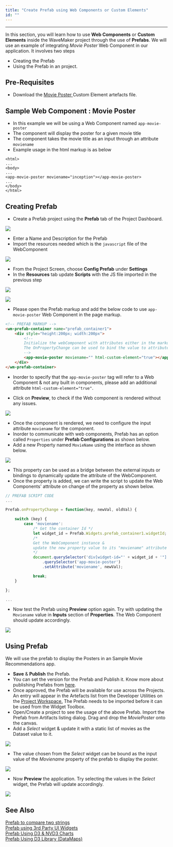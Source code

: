 ```yaml
---
title: "Create Prefab using Web Components or Custom Elements"
id: ""
---
```

---
In this section, you will learn how to use **Web Components** or **Custom Elements** inside the WaveMaker project through the use of **Prefabs**. We will use an example of integrating _Movie Poster_ Web Component in our application. It involves two steps 
* Creating the Prefab
* Using the Prefab in an project.

## Pre-Requisites
* Download the <a href="/learn/assets/webcomponents/custom-elements.js" download> Movie Poster </a>  Custom Element artefacts file.

## Sample Web Component :  Movie Poster 
* In this example we will be using a Web Component named `app-movie-poster` 
* The component will display the poster for a given movie title
* The component takes the movie title as an input through an attribute `moviename`
* Example usage in the html markup is as below
```
<html>
...
<body>
...
<app-movie-poster moviename="inception"></app-movie-poster>
...
</body>
</html>
```


## Creating Prefab
* Create a Prefab project using the **Prefab** tab of the Project Dashboard.

[![](/learn/assets/howto_prefab_wc_01.png)](/learn/assets/howto_prefab_wc_01.png)

* Enter a Name and Description for the Prefab
* Import the resources needed which is the `javascript` file of the WebComponent

[![](/learn/assets/howto_prefab_wc_02.png)](/learn/assets/howto_prefab_wc_02.png)

* From the Project Screen, choose **Config Prefab** under **Settings**
* In the **Resources** tab update **Scripts** with the JS file imported in the previous step

[![](/learn/assets/howto_prefab_wc_03.png)](/learn/assets/howto_prefab_wc_03.png)

[![](/learn/assets/howto_prefab_wc_04.png)](/learn/assets/howto_prefab_wc_04.png)


* Please open the Prefab markup and add the below code to use `app-movie-poster` Web Component  in the page markup. 

```html
<!-- PREFAB MARKUP -->
<wm-prefab-container name="prefab_container1">
    <div style="height:200px; width:200px">
        <!-- 
        Initialize the webComponent with attributes either in the markup & in the script, 
        The OnPropertyChange can be used to bind the value to attributes
        -->
        <app-movie-poster moviename="" html-custom-element="true"></app-movie-poster>
    </div>
</wm-prefab-container>
```

* Inorder to specify that the `app-movie-poster` tag will refer to a Web Component & not any built in components, please add an additional attribute `html-custom-element="true"`. 

* Click on **Preview**, to check if the Web component is rendered without any issues.

[![](/learn/assets/howto_prefab_wc_06.png)](/learn/assets/howto_prefab_wc_06)

* Once the component is rendered, we need to configure the input attribute `moviename` for the component. 
* Inorder to communicate with web components, Prefab has an option called `Properties` under **Prefab Configurations** as shown below.
* Add a new Property named `MovieName` using the interface as shown below.

[![](/learn/assets/howto_prefab_wc_05.png)](/learn/assets/howto_prefab_wc_05)

* This property can be used as a bridge between the external inputs or bindings to dynamically update the attribute of the WebComponent.
* Once the property is added, we can write the script to update the Web Components' attribute on change of the property as shown below.
```js
// PREFAB SCRIPT CODE
...

Prefab.onPropertyChange = function(key, newVal, oldVal) {

    switch (key) {
        case 'moviename':
            /* Get the container Id */
            let widget_id = Prefab.Widgets.prefab_container1.widgetId;
            /* 
            Get the WebComponent instance & 
            update the new property value to its "moviename" attribute
            */
            document.querySelector('div[widget-id="' + widget_id + '"]')
                .querySelector('app-movie-poster')
                .setAttribute('moviename', newVal);

            break;
    }

};

...

```
* Now test the Prefab using **Preview** option again. Try with updating the `Moviename` value in **Inputs** section of **Properties**. The Web Component should update accordingly.

[![](/learn/assets/howto_prefab_wc_07.png)](/learn/assets/howto_prefab_wc_07)

## Using Prefab

We will use the prefab to display the Posters in an Sample Movie Recommendations app.
* **Save** & **Publish** the Prefab.
* You can set the version for the Prefab and Publish it. Know more about publishing Prefabs from [here](/learn/app-development/custom-widgets/custom-widgets/#publishing-prefabs).
* Once approved, the Prefab will be available for use across the Projects. An entry will appear in the Artefacts list from the Developer Utilities on the [Project Workspace.](/learn/app-development/wavemaker-overview/product-walkthrough/#project-workspace) The Prefab needs to be imported before it can be used from the Widget Toolbox.
* Open/Create a project to see the usage of the above Prefab. Import the Prefab from Artifacts listing dialog. Drag and drop the _MoviePoster_ onto the canvas.
* Add a _Select_ widget & update it with a static list of movies as the Dataset value to it.

[![](/learn/assets/howto_prefab_wc_08.png)](/learn/assets/howto_prefab_wc_08)

* The value chosen from the _Select_ widget can be bound as the input value of the _Moviename_ property of the prefab to display the poster.

[![](/learn/assets/howto_prefab_wc_09.png)](/learn/assets/howto_prefab_wc_09)

* Now **Preview** the application. Try selecting the values in the _Select_ widget, the Prefab will update accordingly.

[![](/learn/assets/howto_prefab_wc_10.png)](/learn/assets/howto_prefab_wc_10)

## See Also

[Prefab to compare two strings](/learn/how-tos/create-simple-prefab/)  
[Prefab using 3rd Party UI Widgets](/learn/how-tos/create-prefab-using-third-party-ui-widgets/)  
[Prefab Using D3 & NVD3 Charts](/learn/how-tos/create-prefab-using-d3-nvd3-charts/)  
[Prefab Using D3 Library (DataMaps)](/learn/how-tos/create-prefab-using-d3-library-datamaps/)  